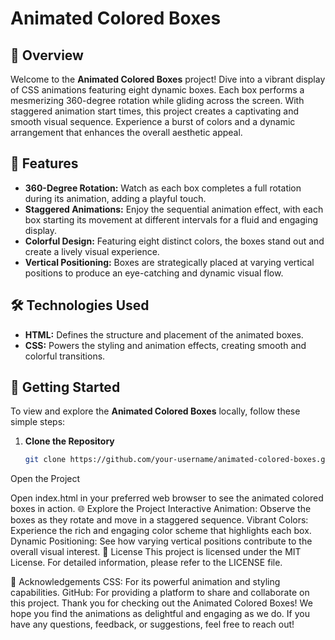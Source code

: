 # Animated Colored Boxes

## 🌟 Overview

Welcome to the **Animated Colored Boxes** project! Dive into a vibrant display of CSS animations featuring eight dynamic boxes. Each box performs a mesmerizing 360-degree rotation while gliding across the screen. With staggered animation start times, this project creates a captivating and smooth visual sequence. Experience a burst of colors and a dynamic arrangement that enhances the overall aesthetic appeal.

## 🎨 Features

- **360-Degree Rotation:** Watch as each box completes a full rotation during its animation, adding a playful touch.
- **Staggered Animations:** Enjoy the sequential animation effect, with each box starting its movement at different intervals for a fluid and engaging display.
- **Colorful Design:** Featuring eight distinct colors, the boxes stand out and create a lively visual experience.
- **Vertical Positioning:** Boxes are strategically placed at varying vertical positions to produce an eye-catching and dynamic visual flow.

## 🛠 Technologies Used

- **HTML:** Defines the structure and placement of the animated boxes.
- **CSS:** Powers the styling and animation effects, creating smooth and colorful transitions.

## 🚀 Getting Started

To view and explore the **Animated Colored Boxes** locally, follow these simple steps:

1. **Clone the Repository**

   ```bash
   git clone https://github.com/your-username/animated-colored-boxes.git
Open the Project

Open index.html in your preferred web browser to see the animated colored boxes in action.
🌐 Explore the Project
Interactive Animation: Observe the boxes as they rotate and move in a staggered sequence.
Vibrant Colors: Experience the rich and engaging color scheme that highlights each box.
Dynamic Positioning: See how varying vertical positions contribute to the overall visual interest.
📜 License
This project is licensed under the MIT License. For detailed information, please refer to the LICENSE file.

🙏 Acknowledgements
CSS: For its powerful animation and styling capabilities.
GitHub: For providing a platform to share and collaborate on this project.
Thank you for checking out the Animated Colored Boxes! We hope you find the animations as delightful and engaging as we do. If you have any questions, feedback, or suggestions, feel free to reach out!

